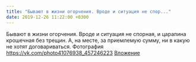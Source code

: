 ```yaml
---
title: "Бывают в жизни огорчения. Вроде и ситуация не спор..."
date: 2019-12-26 11:22:00 +0300
---
```


Бывают в жизни огорчения. Вроде и ситуация не спорная, и царапина крошечная без трещин. А, на месте, за приемлемую сумму, ни в какую не хотят договариваться.
Фотография
<a class="vk-attach" href="https://vk.com/photo41076938_457246223">https://vk.com/photo41076938_457246223</a>
<a class="vk-attach" href="https://vk.com/photo41076938_457246223">Вложение</a>

